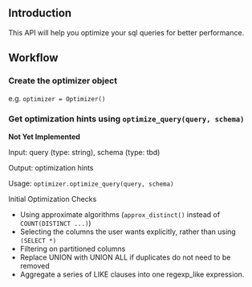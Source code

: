 
## Introduction
This API will help you optimize your sql queries for better performance.

## Workflow

### Create the optimizer object
e.g. `optimizer = Optimizer()`

### Get optimization hints using `optimize_query(query, schema)`
**Not Yet Implemented**

Input: query (type: string), schema (type: tbd)

Output: optimization hints

Usage: `optimizer.optimize_query(query, schema)`

Initial Optimization Checks
  * Using approximate algorithms (`approx_distinct()` instead of `COUNT(DISTINCT ...)`)
  * Selecting the columns the user wants explicitly, rather than using `(SELECT *)`
  * Filtering on partitioned columns
  * Replace UNION with UNION ALL if duplicates do not need to be removed
  * Aggregate a series of LIKE clauses into one regexp_like expression.
